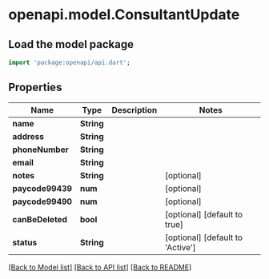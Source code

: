 # openapi.model.ConsultantUpdate

## Load the model package
```dart
import 'package:openapi/api.dart';
```

## Properties
Name | Type | Description | Notes
------------ | ------------- | ------------- | -------------
**name** | **String** |  | 
**address** | **String** |  | 
**phoneNumber** | **String** |  | 
**email** | **String** |  | 
**notes** | **String** |  | [optional] 
**paycode99439** | **num** |  | [optional] 
**paycode99490** | **num** |  | [optional] 
**canBeDeleted** | **bool** |  | [optional] [default to true]
**status** | **String** |  | [optional] [default to 'Active']

[[Back to Model list]](../README.md#documentation-for-models) [[Back to API list]](../README.md#documentation-for-api-endpoints) [[Back to README]](../README.md)


